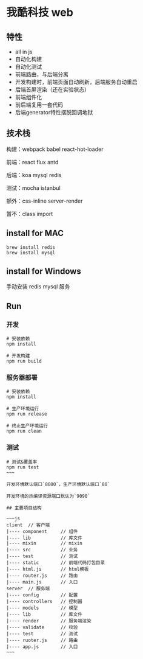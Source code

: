# 我酷科技 web

## 特性

- all in js
- 自动化构建
- 自动化测试
- 前端路由，与后端分离
- 开发构建时，前端页面自动刷新，后端服务自动重启
- 后端首屏渲染（还在实验状态）
- 前端组件化
- 前后端复用一套代码
- 后端generator特性摆脱回调地狱

## 技术栈

构建：webpack babel react-hot-loader

前端：react flux antd

后端：koa mysql redis

测试：mocha istanbul

额外：css-inline server-render

暂不：class import

## install for MAC

```shell
brew install redis
brew install mysql
```

## install for Windows
手动安装 redis mysql 服务

## Run

### 开发
```shell
# 安装依赖
npm install

# 开发构建
npm run build
```

### 服务器部署
```shell
# 安装依赖
npm install

# 生产环境运行
npm run release

# 终止生产环境运行
npm run clean
```

### 测试
```shell
# 测试&覆盖率
npm run test
~~~

开发环境默认端口`8080`，生产环境默认端口`80`

开发环境的热编译资源端口默认为`9090`

## 主要项目结构

~~~js
client  // 客户端
|---- component     // 组件
|---- lib           // 库文件
|---- mixin         // mixin
|---- src           // 业务
|---- test          // 测试
|---- static        // 前端代码打包目录
|---- html.js       // html模板
|---- router.js     // 路由
|---- main.js       // 入口
server  // 服务端
|---- config        // 配置
|---- controllers   // 控制器
|---- models        // 模型
|---- lib           // 库文件
|---- render        // 服务端渲染
|---- validate      // 校验
|---- test          // 测试
|---- ruoter.js     // 路由
|---- app.js        // 入口
~~~